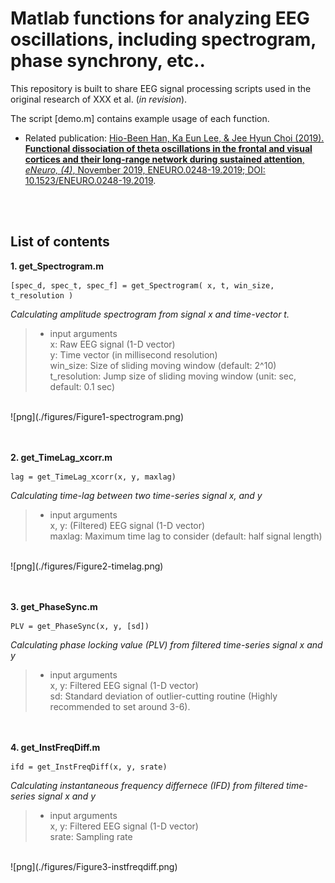 # Matlab functions for analyzing EEG oscillations, including spectrogram, phase synchrony, etc..

This repository is built to share EEG signal processing scripts used in the original research of XXX et al. (*in revision*).

The script [demo.m] contains example usage of each function.

* Related publication: [Hio-Been Han, Ka Eun Lee, & Jee Hyun Choi (2019). **Functional dissociation of theta oscillations in the frontal and visual cortices and their long-range network during sustained attention**, *eNeuro, (4)*, November 2019, ENEURO.0248-19.2019; DOI: 10.1523/ENEURO.0248-19.2019](https://www.eneuro.org/content/early/2019/11/04/ENEURO.0248-19.2019).

<br><br>

## List of contents

**1. get_Spectrogram.m**

    [spec_d, spec_t, spec_f] = get_Spectrogram( x, t, win_size, t_resolution )

*Calculating amplitude spectrogram from signal x and time-vector t.*

> - input arguments<br> x: Raw EEG signal (1-D vector)<br> y: Time vector (in millisecond resolution)<br> win_size: Size of sliding moving window (default: 2^10)<br> t_resolution: Jump size of sliding moving window (unit: sec, default: 0.1 sec)

<br>
![png](./figures/Figure1-spectrogram.png)

<br><br>
**2. get_TimeLag_xcorr.m**

    lag = get_TimeLag_xcorr(x, y, maxlag)

*Calculating time-lag between two time-series signal x, and y*

> - input arguments<br> x, y: (Filtered) EEG signal (1-D vector)<br> maxlag: Maximum time lag to consider (default: half signal length)

<br>
![png](./figures/Figure2-timelag.png)

<br><br>
**3. get_PhaseSync.m**

    PLV = get_PhaseSync(x, y, [sd])

*Calculating phase locking value (PLV) from filtered time-series signal x and y*

> - input arguments<br> x, y: Filtered EEG signal (1-D vector)<br> sd: Standard deviation of outlier-cutting routine (Highly recommended to set around 3-6).

<br><br>
**4. get_InstFreqDiff.m**

    ifd = get_InstFreqDiff(x, y, srate)

*Calculating instantaneous frequency differnece (IFD) from filtered time-series signal x and y*

> - input arguments<br> x, y: Filtered EEG signal (1-D vector)<br> srate: Sampling rate
<br>
![png](./figures/Figure3-instfreqdiff.png)

